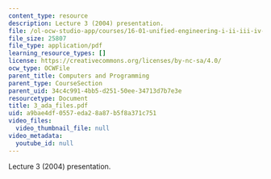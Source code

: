 ```yaml
---
content_type: resource
description: Lecture 3 (2004) presentation.
file: /ol-ocw-studio-app/courses/16-01-unified-engineering-i-ii-iii-iv-fall-2005-spring-2006/a9bae4df0557eda28a87b5f8a371c751_3_ada_files.pdf
file_size: 25807
file_type: application/pdf
learning_resource_types: []
license: https://creativecommons.org/licenses/by-nc-sa/4.0/
ocw_type: OCWFile
parent_title: Computers and Programming
parent_type: CourseSection
parent_uid: 34c4c991-4bb5-d251-50ee-34713d7b7e3e
resourcetype: Document
title: 3_ada_files.pdf
uid: a9bae4df-0557-eda2-8a87-b5f8a371c751
video_files:
  video_thumbnail_file: null
video_metadata:
  youtube_id: null
---
```

Lecture 3 (2004) presentation.